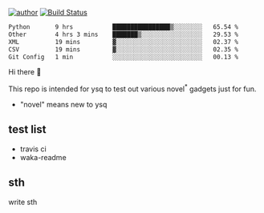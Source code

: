 [![author](https://img.shields.io/badge/author-ysq-green)](https://github.com/Yang-Shiqin)
[![Build Status](https://app.travis-ci.com/Yang-Shiqin/testall.svg?branch=main)](https://app.travis-ci.com/Yang-Shiqin/testall)

<!--START_SECTION:waka-->

```txt
Python       9 hrs           ████████████████▒░░░░░░░░   65.54 %
Other        4 hrs 3 mins    ███████▒░░░░░░░░░░░░░░░░░   29.53 %
XML          19 mins         ▓░░░░░░░░░░░░░░░░░░░░░░░░   02.37 %
CSV          19 mins         ▓░░░░░░░░░░░░░░░░░░░░░░░░   02.35 %
Git Config   1 min           ░░░░░░░░░░░░░░░░░░░░░░░░░   00.13 %
```

<!--END_SECTION:waka-->

Hi there 👋

This repo is intended for ysq to test out various novel<sup>*</sup> gadgets just for fun.

- "novel" means new to ysq

## test list
- travis ci
- waka-readme


## sth
write sth

